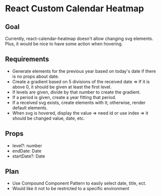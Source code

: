 # React Custom Calendar Heatmap
## Goal
Currently, react-calendar-heatmap doesn't allow changing svg elements. Plus, it would be nice to have some action when hovering.

## Requirements
- Generate elements for the previous year based on today's date if there is no props about date.
- Create a gradient based on 5 divisions of the received date => If it is above 0, it should be given at least the first level.
- If levels are given, divide by that number to create the gradient.
- If a period is given, create a year fitting that period.
- If a received svg exists, create elements with it; otherwise, render default elements.
- When svg is hovered, display the value => need id or use index => it should be changed value, date, etc.

## Props
- level?: number
- endDate: Date
- startDate?: Date

## Plan
- Use Compound Component Pattern to easily select date, title, ect.
- Would like it not to be restricted to a specific environment

